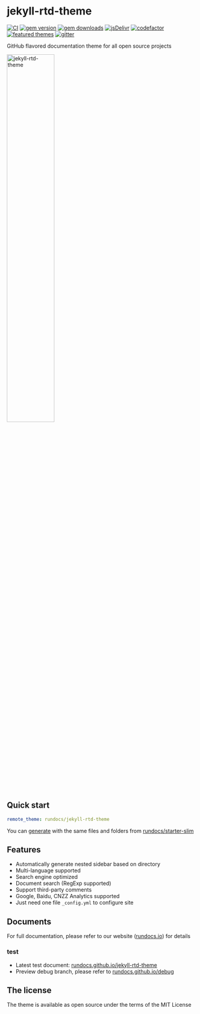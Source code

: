 # jekyll-rtd-theme

[![CI](https://github.com/rundocs/jekyll-rtd-theme/workflows/CI/badge.svg)][repository]
[![gem version](https://img.shields.io/gem/v/jekyll-rtd-theme)][rubygem]
[![gem downloads](https://img.shields.io/gem/dt/jekyll-rtd-theme)][rubygem]
[![jsDelivr](https://data.jsdelivr.com/v1/package/gh/rundocs/jekyll-rtd-theme/badge)][cdn]
[![codefactor](https://www.codefactor.io/repository/github/rundocs/jekyll-rtd-theme/badge)][codefactor]
[![featured themes](https://img.shields.io/badge/featured%20on-JekyllThemes-red.svg)](https://jekyll-themes.com)
[![gitter](https://badges.gitter.im/rundocs/jekyll-rtd-theme.svg)][gitter]

GitHub flavored documentation theme for all open source projects

<img class="shadow-box" width="50%" alt="jekyll-rtd-theme" src="https://user-images.githubusercontent.com/68011645/89026666-ad3a8680-d35b-11ea-9f4b-d3fe26ae12ed.png">

## Quick start

```yml
remote_theme: rundocs/jekyll-rtd-theme
```

You can [generate](https://github.com/rundocs/starter-slim/generate) with the same files and folders from [rundocs/starter-slim](https://github.com/rundocs/starter-slim/)

## Features

- Automatically generate nested sidebar based on directory
- Multi-language supported
- Search engine optimized
- Document search (RegExp supported)
- Support third-party comments
- Google, Baidu, CNZZ Analytics supported
- Just need one file `_config.yml` to configure site

## Documents

For full documentation, please refer to our website ([rundocs.io](https://rundocs.io/)) for details

### test

- Latest test document: [rundocs.github.io/jekyll-rtd-theme](https://rundocs.github.io/jekyll-rtd-theme)
- Preview debug branch, please refer to [rundocs.github.io/debug](https://rundocs.github.io/debug)

## The license

The theme is available as open source under the terms of the MIT License

[repository]: https://github.com/rundocs/jekyll-rtd-theme
[rubygem]: https://rubygems.org/gems/jekyll-rtd-theme
[cdn]: https://cdn.jsdelivr.net/gh/rundocs/jekyll-rtd-theme/
[codefactor]: https://www.codefactor.io/repository/github/rundocs/jekyll-rtd-theme
[gitter]: https://gitter.im/rundocs/jekyll-rtd-theme?utm_source=badge&utm_medium=badge&utm_campaign=pr-badge&utm_content=badge
